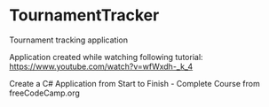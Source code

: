 # TournamentTracker
Tournament tracking application

Application created while watching following tutorial:
https://www.youtube.com/watch?v=wfWxdh-_k_4

Create a C# Application from Start to Finish - Complete Course
from freeCodeCamp.org
